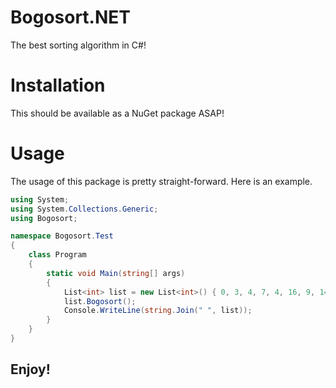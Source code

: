 # Bogosort.NET
The best sorting algorithm in C#!

# Installation
This should be available as a NuGet package ASAP!

# Usage
The usage of this package is pretty straight-forward. Here is an example.
```cs
using System;
using System.Collections.Generic;
using Bogosort;

namespace Bogosort.Test
{
    class Program
    {
        static void Main(string[] args)
        {
            List<int> list = new List<int>() { 0, 3, 4, 7, 4, 16, 9, 147, 9, 14 };
            list.Bogosort();
            Console.WriteLine(string.Join(" ", list));
        }
    }
}
```

## **Enjoy!**